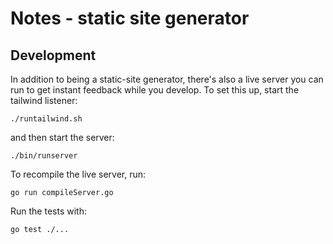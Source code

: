 
# Notes - static site generator


## Development

  In addition to being a static-site generator, there's also a live 
  server you can run to get instant feedback while you develop. To set
  this up, start the tailwind listener:
  ```
  ./runtailwind.sh
  ```

  and then start the server:
  ```
  ./bin/runserver
  ```

  To recompile the live server, run:
  ```
  go run compileServer.go
  ```

  Run the tests with:
  ```
  go test ./...
  ```
